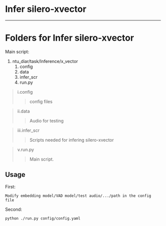 Infer silero-xvector
===========================


****

# Folders for Infer silero-xvector
Main script:
1. ntu_diar/task/Inference/x_vector
   1. config
   2. data
   3. infer_scr
   4. run.py

>i.config
>>config files

>ii.data
>>Audio for testing


>iii.infer_scr
>> Scripts needed for infering silero-xvector

>v.run.py
>>Main script. 


## **Usage**
First:
```
Modify embedding model/VAD model/test audio/.../path in the config file
```
Second:
```
python ./run.py config/config.yaml
```

